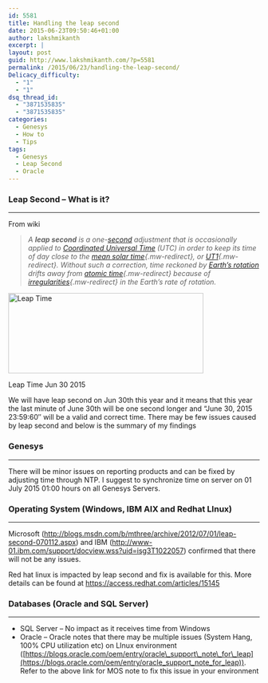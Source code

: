 ```yaml
---
id: 5581
title: Handling the leap second
date: 2015-06-23T09:50:46+01:00
author: lakshmikanth
excerpt: |
layout: post
guid: http://www.lakshmikanth.com/?p=5581
permalink: /2015/06/23/handling-the-leap-second/
Delicacy_difficulty:
  - "1"
  - "1"
dsq_thread_id:
  - "3871535835"
  - "3871535835"
categories:
  - Genesys
  - How to
  - Tips
tags:
  - Genesys
  - Leap Second
  - Oracle
---
```

### Leap Second &#8211; What is it?

* * *

From wiki

> _A **leap second** is a one-[second](https://en.wikipedia.org/wiki/Second "Second") adjustment that is occasionally applied to [Coordinated Universal Time](https://en.wikipedia.org/wiki/Coordinated_Universal_Time "Coordinated Universal Time") (UTC) in order to keep its time of day close to the [mean solar time](https://en.wikipedia.org/wiki/Mean_solar_time "Mean solar time"){.mw-redirect}, or [UT1](https://en.wikipedia.org/wiki/UT1 "UT1"){.mw-redirect}. Without such a correction, time reckoned by [Earth&#8217;s rotation](https://en.wikipedia.org/wiki/Earth%27s_rotation "Earth's rotation") drifts away from [atomic time](https://en.wikipedia.org/wiki/Atomic_time "Atomic time"){.mw-redirect} because of [irregularities](https://en.wikipedia.org/wiki/Earth_rotation#Changes_in_rotation "Earth rotation"){.mw-redirect} in the Earth&#8217;s rate of rotation._ 

<div id="attachment_5621" style="width: 401px" class="wp-caption aligncenter">
  <a href="http://localhost/newlakshmikanth3/wp-content/uploads/2015/06/2015-06-23_10-22-36.png"><img aria-describedby="caption-attachment-5621" class="size-full wp-image-5621" src="http://localhost/newlakshmikanth3/wp-content/uploads/2015/06/2015-06-23_10-22-36.png" alt="Leap Time" width="391" height="161" srcset="http://localhost/newlakshmikanth3/wp-content/uploads/2015/06/2015-06-23_10-22-36.png 391w, http://localhost/newlakshmikanth3/wp-content/uploads/2015/06/2015-06-23_10-22-36-300x124.png 300w" sizes="(max-width: 391px) 100vw, 391px" /></a>
  
  <p id="caption-attachment-5621" class="wp-caption-text">
    Leap Time Jun 30 2015
  </p>
</div>

We will have leap second on Jun 30th this year and it means that this year the last minute of June 30th will be one second longer and “June 30, 2015 23:59:60″ will be a valid and correct time. There may be few issues caused by leap second and below is the summary of my findings

### Genesys

* * *

There will be minor issues on reporting products and can be fixed by adjusting time through NTP. I suggest to synchronize time on server on 01 July 2015 01:00 hours on all Genesys Servers.

### Operating System (Windows, IBM AIX and Redhat LInux)

* * *

Microsoft (<http://blogs.msdn.com/b/mthree/archive/2012/07/01/leap-second-070112.aspx>) and IBM (<http://www-01.ibm.com/support/docview.wss?uid=isg3T1022057>) confirmed that there will not be any issues.

Red hat linux is impacted by leap second and fix is available for this. More details can be found at <https://access.redhat.com/articles/15145>

### Databases (Oracle and SQL Server)

* * *

  * SQL Server &#8211; No impact as it receives time from Windows
  * Oracle &#8211; Oracle notes that there may be multiple issues (System Hang, 100% CPU utilization etc) on LInux environment ([https://blogs.oracle.com/oem/entry/oracle\_support\_note\_for\_leap](https://blogs.oracle.com/oem/entry/oracle_support_note_for_leap)). Refer to the above link for MOS note to fix this issue in your environment